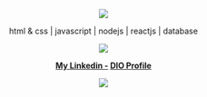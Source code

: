 <p align="center">  
<img src="https://uploads.scratch.mit.edu/users/avatars/17702059.png">
</p>
<p align="center">
html & css | javascript | nodejs | reactjs | database
<p align="center">
  <img src="https://discord.c99.nl/widget/theme-4/295409557419720704.png"/>
</p>
<p align="center">
  <strong>
    <a target="_blank" href="https://www.linkedin.com/in/luccajimenez/">My Linkedin -</a>
    <a target="_blank" href="web.dio.me/users/luccajbastos"> DIO Profile</a>
  </strong>
<p align="center">
    <img src="https://komarev.com/ghpvc/?username=hodlucjk&color=gray"/>
